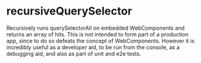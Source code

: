 # recursiveQuerySelector
Recursively runs querySelectorAll on embedded WebComponents and returns an array of hits. 
This is not intended to form part of a production app, since to do so defeats the concept of WebComponents. However it is incredibly useful as a developer aid, to be run from the console,
as a debugging aid, and also as part of unit and e2e tests.
